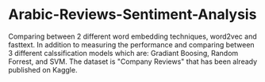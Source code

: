# Arabic-Reviews-Sentiment-Analysis
Comparing between 2 different word embedding techniques, word2vec and fasttext. In addition to measuring the performance and comparing between 3 different calssification models which are: Gradiant Boosing, Random Forrest, and SVM. The dataset is "Company Reviews" that has been already published on Kaggle. 
